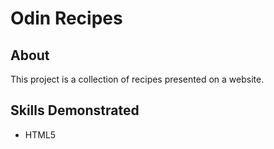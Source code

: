 # Odin Recipes

## About

This project is a collection of recipes presented on a website.

## Skills Demonstrated

-   HTML5
